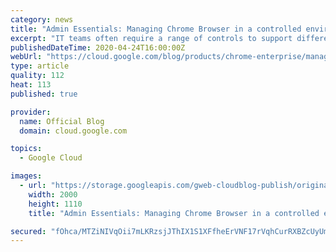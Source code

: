 ```yaml
---
category: news
title: "Admin Essentials: Managing Chrome Browser in a controlled environment"
excerpt: "IT teams often require a range of controls to support different groups and users. In some cases, users need more permissions and access based on their role. Other situations might call for more restrictive measures, with limited access or heightened security measures. These tighter controls can be driven"
publishedDateTime: 2020-04-24T16:00:00Z
webUrl: "https://cloud.google.com/blog/products/chrome-enterprise/managing-chrome-browser-in-a-controlled-environment/"
type: article
quality: 112
heat: 113
published: true

provider:
  name: Official Blog
  domain: cloud.google.com

topics:
  - Google Cloud

images:
  - url: "https://storage.googleapis.com/gweb-cloudblog-publish/original_images/ChromeEnterpriseSeries-01.png"
    width: 2000
    height: 1110
    title: "Admin Essentials: Managing Chrome Browser in a controlled environment"

secured: "fOhca/MTZiNIVqOii7mLKRzsjJThIX1S1XFfheErVNF17rVqhCurRXBZcUyUml1V2tD/ITWrvm776m4+2KhYy2VUO/0NTIGBt9AxBRy4CxSIhwilrMyrIet9a7eU3x5+p9QRkcxRP4HV5mNkvby1xeAvhFbfxNvFCQsZ9BxSWggP4bwMcujRWmqgMQHcG6cG8GGcjbA5I2c2p1c1Qa/nxcGveHDzDGzV0p1NBPxQy7sCOCCdM2u2E+nl6207agmR35fgfDkdodMTdgmo6G9q1hAqXe6PU0NbsEg/SDve6VG++jm+3LXJM3nx/TMMEYLL;pK4A7SPTA+EwZh6Nrvzk9Q=="
---
```


